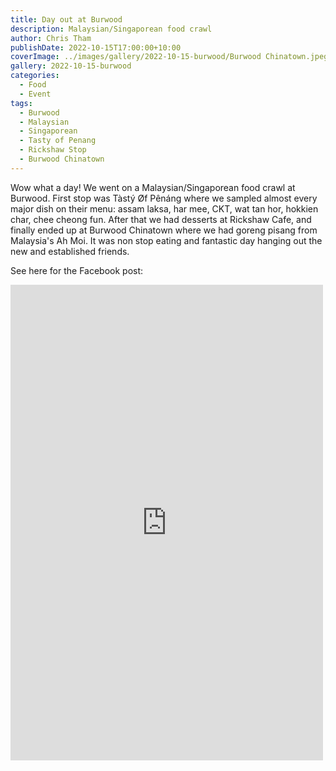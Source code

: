 ```yaml
---
title: Day out at Burwood
description: Malaysian/Singaporean food crawl
author: Chris Tham
publishDate: 2022-10-15T17:00:00+10:00
coverImage: ../images/gallery/2022-10-15-burwood/Burwood Chinatown.jpeg
gallery: 2022-10-15-burwood
categories:
  - Food
  - Event
tags:
  - Burwood
  - Malaysian
  - Singaporean
  - Tasty of Penang
  - Rickshaw Stop
  - Burwood Chinatown
---
```


Wow what a day! We went on a Malaysian/Singaporean food crawl at Burwood. First stop was Tàstý Øf Pênáng where we sampled almost every major dish on their menu: assam laksa, har mee, CKT, wat tan hor, hokkien char, chee cheong fun. After that we had desserts at Rickshaw Cafe,  and finally ended up at Burwood Chinatown where we had goreng pisang from Malaysia's Ah Moi. It was non stop eating and fantastic day hanging out the new and established friends.

See here for the Facebook post:

<iframe src="https://www.facebook.com/plugins/post.php?href=https%3A%2F%2Fwww.facebook.com%2Fchris1.tham%2Fposts%2Fpfbid02FjiFHdCmKnSWJ3SQJmbG9dAdh4926AwmpixNQ4sumPNRDTpCLi25HnV3yE5JwmF2l&show_text=true&width=500" width="500" height="761" style="border:none;overflow:hidden" scrolling="no" frameborder="0" allowfullscreen="true" allow="autoplay; clipboard-write; encrypted-media; picture-in-picture; web-share"></iframe>
